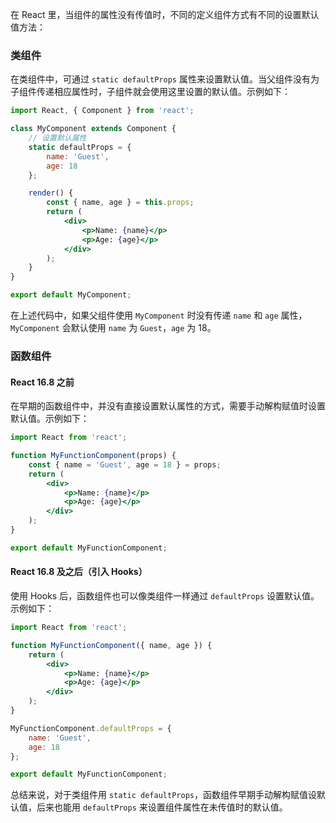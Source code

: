 在 React 里，当组件的属性没有传值时，不同的定义组件方式有不同的设置默认值方法：

### 类组件
在类组件中，可通过 `static defaultProps` 属性来设置默认值。当父组件没有为子组件传递相应属性时，子组件就会使用这里设置的默认值。示例如下：
```jsx
import React, { Component } from 'react';

class MyComponent extends Component {
    // 设置默认属性
    static defaultProps = {
        name: 'Guest',
        age: 18
    };

    render() {
        const { name, age } = this.props;
        return (
            <div>
                <p>Name: {name}</p>
                <p>Age: {age}</p>
            </div>
        );
    }
}

export default MyComponent;
```
在上述代码中，如果父组件使用 `MyComponent` 时没有传递 `name` 和 `age` 属性，`MyComponent` 会默认使用 `name` 为 `Guest`，`age` 为 18。

### 函数组件
#### React 16.8 之前
在早期的函数组件中，并没有直接设置默认属性的方式，需要手动解构赋值时设置默认值。示例如下：
```jsx
import React from 'react';

function MyFunctionComponent(props) {
    const { name = 'Guest', age = 18 } = props;
    return (
        <div>
            <p>Name: {name}</p>
            <p>Age: {age}</p>
        </div>
    );
}

export default MyFunctionComponent;
```
#### React 16.8 及之后（引入 Hooks）
使用 Hooks 后，函数组件也可以像类组件一样通过 `defaultProps` 设置默认值。示例如下：
```jsx
import React from 'react';

function MyFunctionComponent({ name, age }) {
    return (
        <div>
            <p>Name: {name}</p>
            <p>Age: {age}</p>
        </div>
    );
}

MyFunctionComponent.defaultProps = {
    name: 'Guest',
    age: 18
};

export default MyFunctionComponent;
```
总结来说，对于类组件用 `static defaultProps`，函数组件早期手动解构赋值设默认值，后来也能用 `defaultProps` 来设置组件属性在未传值时的默认值。 